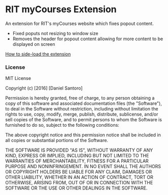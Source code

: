 # RIT myCourses Extension

An extension for RIT's myCourses website which fixes popout content.

- Fixed poputs not resizing to window size 
- Removes the header for popout content allowing for more content to be displayed on screen

[How to side-load the extension](https://developer.chrome.com/extensions/getstarted#unpacked)

### License

MIT License

Copyright (c) [2016] [Daniel Santoro]

Permission is hereby granted, free of charge, to any person obtaining a copy
of this software and associated documentation files (the "Software"), to deal
in the Software without restriction, including without limitation the rights
to use, copy, modify, merge, publish, distribute, sublicense, and/or sell
copies of the Software, and to permit persons to whom the Software is
furnished to do so, subject to the following conditions:

The above copyright notice and this permission notice shall be included in all
copies or substantial portions of the Software.

THE SOFTWARE IS PROVIDED "AS IS", WITHOUT WARRANTY OF ANY KIND, EXPRESS OR
IMPLIED, INCLUDING BUT NOT LIMITED TO THE WARRANTIES OF MERCHANTABILITY,
FITNESS FOR A PARTICULAR PURPOSE AND NONINFRINGEMENT. IN NO EVENT SHALL THE
AUTHORS OR COPYRIGHT HOLDERS BE LIABLE FOR ANY CLAIM, DAMAGES OR OTHER
LIABILITY, WHETHER IN AN ACTION OF CONTRACT, TORT OR OTHERWISE, ARISING FROM,
OUT OF OR IN CONNECTION WITH THE SOFTWARE OR THE USE OR OTHER DEALINGS IN THE
SOFTWARE.
